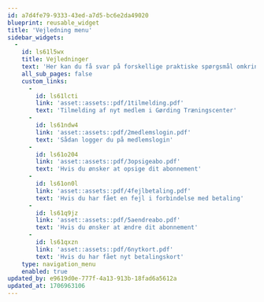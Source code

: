 ```yaml
---
id: a7d4fe79-9333-43ed-a7d5-bc6e2da49020
blueprint: reusable_widget
title: 'Vejledning menu'
sidebar_widgets:
  -
    id: ls61l5wx
    title: Vejledninger
    text: 'Her kan du få svar på forskellige praktiske spørgsmål omkring træningscentret. Primært vedr. holdtilmelding og betaling.'
    all_sub_pages: false
    custom_links:
      -
        id: ls61lcti
        link: 'asset::assets::pdf/1tilmelding.pdf'
        text: 'Tilmelding af nyt medlem i Gørding Træningscenter'
      -
        id: ls61ndw4
        link: 'asset::assets::pdf/2medlemslogin.pdf'
        text: 'Sådan logger du på medlemslogin'
      -
        id: ls61o204
        link: 'asset::assets::pdf/3opsigeabo.pdf'
        text: 'Hvis du ønsker at opsige dit abonnement'
      -
        id: ls61on0l
        link: 'asset::assets::pdf/4fejlbetaling.pdf'
        text: 'Hvis du har fået en fejl i forbindelse med betaling'
      -
        id: ls61q9jz
        link: 'asset::assets::pdf/5aendreabo.pdf'
        text: 'Hvis du ønsker at ændre dit abonnement'
      -
        id: ls61qxzn
        link: 'asset::assets::pdf/6nytkort.pdf'
        text: 'Hvis du har fået nyt betalingskort'
    type: navigation_menu
    enabled: true
updated_by: e9619d0e-777f-4a13-913b-18fad6a5612a
updated_at: 1706963106
---
```

